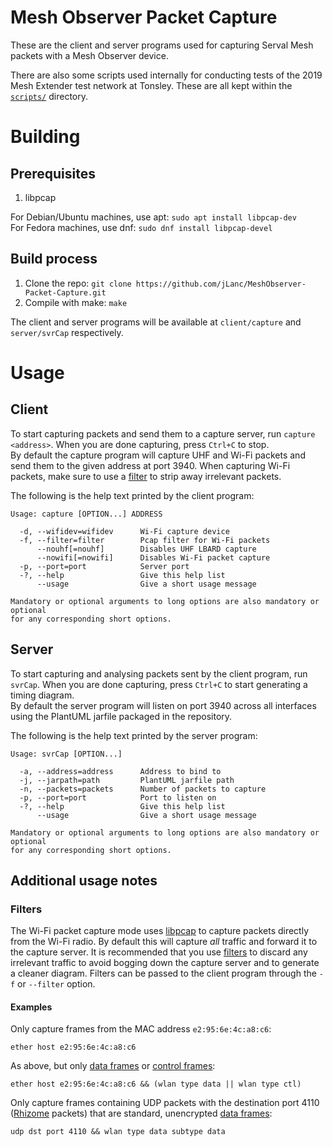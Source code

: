 # Mesh Observer Packet Capture
These are the client and server programs used for capturing Serval Mesh packets with a Mesh Observer device.

There are also some scripts used internally for conducting tests of the 2019 Mesh Extender test network at Tonsley. These are all kept within the [`scripts/`](scripts/) directory.

# Building
## Prerequisites
1. libpcap

For Debian/Ubuntu machines, use apt: `sudo apt install libpcap-dev`  
For Fedora machines, use dnf: `sudo dnf install libpcap-devel`

## Build process
1. Clone the repo: `git clone https://github.com/jLanc/MeshObserver-Packet-Capture.git`
2. Compile with make: `make`

The client and server programs will be available at `client/capture` and `server/svrCap` respectively.

# Usage
## Client
To start capturing packets and send them to a capture server, run `capture <address>`. When you are done capturing, press `Ctrl+C` to stop.  
By default the capture program will capture UHF and Wi-Fi packets and send them to the given address at port 3940.
When capturing Wi-Fi packets, make sure to use a [filter](#user-content-filters) to strip away irrelevant packets.

The following is the help text printed by the client program:
```
Usage: capture [OPTION...] ADDRESS

  -d, --wifidev=wifidev      Wi-Fi capture device
  -f, --filter=filter        Pcap filter for Wi-Fi packets
      --nouhf[=nouhf]        Disables UHF LBARD capture
      --nowifi[=nowifi]      Disables Wi-Fi packet capture
  -p, --port=port            Server port
  -?, --help                 Give this help list
      --usage                Give a short usage message

Mandatory or optional arguments to long options are also mandatory or optional
for any corresponding short options.
```

## Server
To start capturing and analysing packets sent by the client program, run `svrCap`. When you are done capturing, press `Ctrl+C` to start generating a timing diagram.  
By default the server program will listen on port 3940 across all interfaces using the PlantUML jarfile packaged in the repository.

The following is the help text printed by the server program:
```
Usage: svrCap [OPTION...] 

  -a, --address=address      Address to bind to
  -j, --jarpath=path         PlantUML jarfile path
  -n, --packets=packets      Number of packets to capture
  -p, --port=port            Port to listen on
  -?, --help                 Give this help list
      --usage                Give a short usage message

Mandatory or optional arguments to long options are also mandatory or optional
for any corresponding short options.
```

## Additional usage notes
### Filters
The Wi-Fi packet capture mode uses [libpcap](https://www.tcpdump.org/) to capture packets directly from the Wi-Fi radio.
By default this will capture *all* traffic and forward it to the capture server.
It is recommended that you use [filters](https://www.tcpdump.org/manpages/pcap-filter.7.html) to discard any irrelevant traffic to avoid bogging down the capture server and to generate a cleaner diagram.
Filters can be passed to the client program through the `-f` or `--filter` option.

#### Examples
Only capture frames from the MAC address `e2:95:6e:4c:a8:c6`:
```
ether host e2:95:6e:4c:a8:c6
```
As above, but only [data frames](https://en.wikipedia.org/wiki/IEEE_802.11#Data_frames) or [control frames](https://en.wikipedia.org/wiki/IEEE_802.11#Control_frames):
```
ether host e2:95:6e:4c:a8:c6 && (wlan type data || wlan type ctl)
```
Only capture frames containing UDP packets with the destination port 4110 ([Rhizome](https://github.com/servalproject/serval-dna/blob/development/doc/REST-API-Rhizome.md) packets) that are standard, unencrypted [data frames](https://en.wikipedia.org/wiki/IEEE_802.11#Data_frames):
```
udp dst port 4110 && wlan type data subtype data
```
